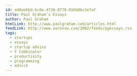 ```yaml
---
id: ad0ae6bd-6c0a-4730-8778-01bb0bc3e7af
title: Paul Graham’s Essays
author: Paul Graham
htmlLink: http://www.paulgraham.com/articles.html
feedLink: http://www.aaronsw.com/2002/feeds/pgessays.rss
tags:
  - startups
  - essays
  - startup advice
  - Y Combinator
  - productivity
  - programming
  - advice
---
```


